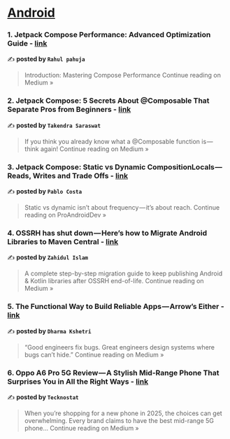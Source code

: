 
<h1><a href=https://medium.com/tag/android/recommended target="_blank" rel="noopener noreferrer">Android</a></h1>
<h3>1. Jetpack Compose Performance: Advanced Optimization Guide - <a href="https://medium.com/@therahulpahuja/jetpack-compose-performance-advanced-optimization-guide-c91d971c769e?source=rss------android-5" target="_blank" rel="noopener noreferrer">link</a></h3>

✍️ **posted by `Rahul pahuja`**

<blockquote>Introduction: Mastering Compose Performance
Continue reading on Medium »</blockquote>

<h3>2. Jetpack Compose: 5 Secrets About @Composable That Separate Pros from Beginners - <a href="https://medium.com/@takendra.saraswat224/jetpack-compose-5-secrets-about-composable-that-separate-pros-from-beginners-633039a2b376?source=rss------android-5" target="_blank" rel="noopener noreferrer">link</a></h3>

✍️ **posted by `Takendra Saraswat`**

<blockquote>If you think you already know what a @Composable function is — think again!
Continue reading on Medium »</blockquote>

<h3>3. Jetpack Compose: Static vs Dynamic CompositionLocals — Reads, Writes and Trade Offs - <a href="https://proandroiddev.com/jetpack-compose-static-vs-dynamic-compositionlocals-its-not-about-change-frequency-81f56b3dd991?source=rss------android-5" target="_blank" rel="noopener noreferrer">link</a></h3>

✍️ **posted by `Pablo Costa`**

<blockquote>Static vs dynamic isn’t about frequency — it’s about reach.
Continue reading on ProAndroidDev »</blockquote>

<h3>4. OSSRH has shut down — Here’s how to Migrate Android Libraries to Maven Central - <a href="https://medium.com/@me.zahidul/how-to-migrate-android-libraries-to-maven-central-8b6c6a6b77cd?source=rss------android-5" target="_blank" rel="noopener noreferrer">link</a></h3>

✍️ **posted by `Zahidul Islam`**

<blockquote>A complete step-by-step migration guide to keep publishing Android & Kotlin libraries after OSSRH end-of-life.
Continue reading on Medium »</blockquote>

<h3>5. The Functional Way to Build Reliable Apps — Arrow’s Either - <a href="https://medium.com/@dharmakshetri/the-functional-way-to-build-reliable-apps-arrows-either-2fc3ed297297?source=rss------android-5" target="_blank" rel="noopener noreferrer">link</a></h3>

✍️ **posted by `Dharma Kshetri`**

<blockquote>“Good engineers fix bugs. Great engineers design systems where bugs can’t hide.”
Continue reading on Medium »</blockquote>

<h3>6. Oppo A6 Pro 5G Review — A Stylish Mid-Range Phone That Surprises You in All the Right Ways - <a href="https://medium.com/@bjtraders77/oppo-a6-pro-5g-review-a-stylish-mid-range-phone-that-surprises-you-in-all-the-right-ways-e12c260e7bf9?source=rss------android-5" target="_blank" rel="noopener noreferrer">link</a></h3>

✍️ **posted by `Tecknostat`**

<blockquote>When you’re shopping for a new phone in 2025, the choices can get overwhelming. Every brand claims to have the best mid-range 5G phone…
Continue reading on Medium »</blockquote>

